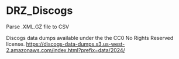 # DRZ_Discogs

Parse .XML.GZ file to CSV

Discogs data dumps available under the the CC0 No Rights Reserved license.
https://discogs-data-dumps.s3.us-west-2.amazonaws.com/index.html?prefix=data/2024/